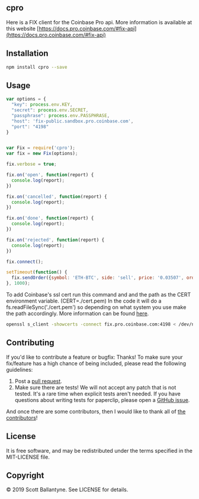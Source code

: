 cpro
------------

Here is a FIX client for the Coinbase Pro api. More information is available at this website [https://docs.pro.coinbase.com/#fix-api](https://docs.pro.coinbase.com/#fix-api) 


Installation
------------
```bash
npm install cpro --save
```

Usage
------------

```javascript
var options = {
  "key": process.env.KEY,
  "secret": process.env.SECRET,
  "passphrase": process.env.PASSPHRASE,
  "host": 'fix-public.sandbox.pro.coinbase.com',
  "port": "4198"
}


var Fix = require('cpro');
var fix = new Fix(options);

fix.verbose = true;

fix.on('open', function(report) {
  console.log(report);
})

fix.on('cancelled', function(report) {
  console.log(report);
})

fix.on('done', function(report) {
  console.log(report);
})

fix.on('rejected', function(report) {
  console.log(report);
})

fix.connect();

setTimeout(function() {
  fix.sendOrder({symbol: 'ETH-BTC', side: 'sell', price: '0.03507', order_qty: '2.974'});
}, 1000);
```

To add Coinbase's ssl cert run this command and and the path as the CERT environment variable. (CERT=./cert.pem)
In the code it will do a fs.readFileSync('./cert.pem') so depending on what system you use make the path accordingly.  More information can be found [here](https://docs.pro.coinbase.com/#ssl-tunnels).
```bash
openssl s_client -showcerts -connect fix.pro.coinbase.com:4198 < /dev/null | openssl x509 -outform PEM > cert.pem
```


Contributing
------------

If you'd like to contribute a feature or bugfix: Thanks! To make sure your fix/feature has a high chance of being included, please read the following guidelines:

1. Post a [pull request](https://github.com/ballantyne/cpro/compare/).
2. Make sure there are tests! We will not accept any patch that is not tested.
   It's a rare time when explicit tests aren't needed. If you have questions
   about writing tests for paperclip, please open a
   [GitHub issue](https://github.com/ballantyne/cpro/issues/new).


And once there are some contributors, then I would like to thank all of [the contributors](https://github.com/ballantyne/cpro/graphs/contributors)!


License
-------

It is free software, and may be redistributed under the terms specified in the MIT-LICENSE file.

Copyright
-------
© 2019 Scott Ballantyne. See LICENSE for details.
